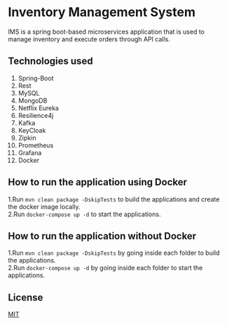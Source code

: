 # Inventory Management System

IMS is a spring boot-based microservices application that is used to manage inventory and execute orders through API calls.

## Technologies used
1. Spring-Boot
2. Rest
3. MySQL
4. MongoDB
5. Netflix Eureka
6. Resilience4j
7. Kafka
8. KeyCloak
9. Zipkin
10. Prometheus
11. Grafana
12. Docker


## How to run the application using Docker

1.Run ```mvn clean package -DskipTests``` to build the applications and create the docker image locally.\
2.Run ```docker-compose up -d``` to start the applications.



## How to run the application without Docker
1.Run ```mvn clean package -DskipTests``` by going inside each folder to build the applications.\
2.Run ```docker-compose up -d``` by going inside each folder to start the applications.

## License

[MIT](https://choosealicense.com/licenses/mit/)
